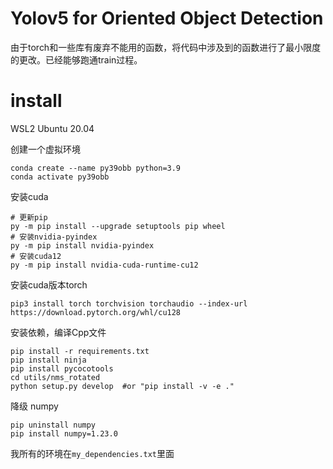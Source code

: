 # Yolov5 for Oriented Object Detection

由于torch和一些库有废弃不能用的函数，将代码中涉及到的函数进行了最小限度的更改。已经能够跑通train过程。

# install

WSL2 Ubuntu 20.04

创建一个虚拟环境
```shell
conda create --name py39obb python=3.9
conda activate py39obb
```

安装cuda
```shell
# 更新pip
py -m pip install --upgrade setuptools pip wheel
# 安装nvidia-pyindex
py -m pip install nvidia-pyindex
# 安装cuda12
py -m pip install nvidia-cuda-runtime-cu12
```

安装cuda版本torch
```shell
pip3 install torch torchvision torchaudio --index-url https://download.pytorch.org/whl/cu128
```

安装依赖，编译Cpp文件
```shell
pip install -r requirements.txt
pip install ninja
pip install pycocotools
cd utils/nms_rotated
python setup.py develop  #or "pip install -v -e ."
```

降级 numpy

```shell
pip uninstall numpy
pip install numpy=1.23.0
```


我所有的环境在`my_dependencies.txt`里面